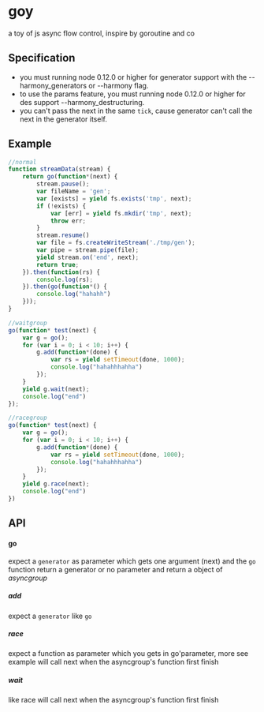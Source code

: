 # goy
a toy of js async flow control, inspire by goroutine and co

## Specification
- you must running node 0.12.0 or higher for generator support with the --harmony_generators or --harmony flag.
- to use the params feature,  you must running node 0.12.0 or higher for des support --harmony_destructuring.
- you can't pass the next in the same `tick`, cause generator can't call the next in the generator itself.


## Example
```javascript
//normal
function streamData(stream) {
    return go(function*(next) {
        stream.pause();
        var fileName = 'gen';
        var [exists] = yield fs.exists('tmp', next);
        if (!exists) {
            var [err] = yield fs.mkdir('tmp', next);
            throw err;
        }
        stream.resume()
        var file = fs.createWriteStream('./tmp/gen');
        var pipe = stream.pipe(file);
        yield stream.on('end', next);
        return true;
    }).then(function(rs) {
        console.log(rs);
    }).then(go(function*() {
        console.log("hahahh")
    }));
}

//waitgroup
go(function* test(next) {
    var g = go();
    for (var i = 0; i < 10; i++) {
        g.add(function*(done) {
            var rs = yield setTimeout(done, 1000);
            console.log("hahahhhahha")
        });
    }
    yield g.wait(next);
    console.log("end")
});

//racegroup
go(function* test(next) {
    var g = go();
    for (var i = 0; i < 10; i++) {
        g.add(function*(done) {
            var rs = yield setTimeout(done, 1000);
            console.log("hahahhhahha")
        });
    }
    yield g.race(next);
    console.log("end")
})

```


## API
#### go 
expect a `generator` as parameter which gets one argument (next) and the `go` function return a generator
or no parameter and return a object of *asyncgroup*

##### add 
expect a `generator` like `go` 

##### race 
expect a function as parameter which you gets in go'parameter, more see example
will call next when the asyncgroup's function first finish

##### wait 
like race
will call next when the asyncgroup's function first finish
